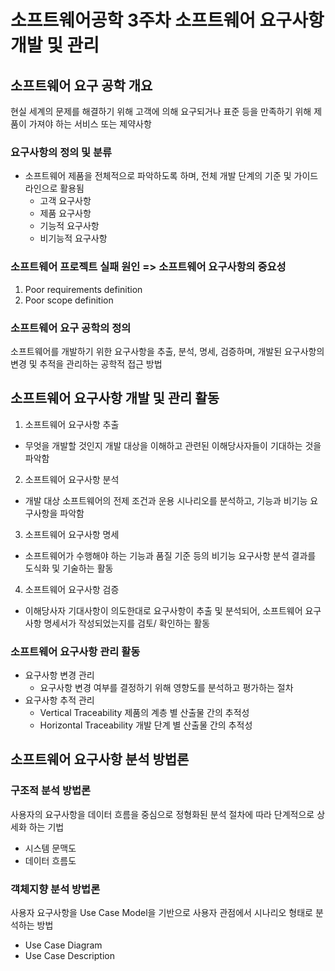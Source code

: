 # 소프트웨어공학 3주차 소프트웨어 요구사항 개발 및 관리

## 소프트웨어 요구 공학 개요
현실 세계의 문제를 해결하기 위해 고객에 의해 요구되거나 표준 등을 만족하기 위해 제품이 가져야 하는 서비스 또는 제약사항

### 요구사항의 정의 및 분류
- 소프트웨어 제품을 전체적으로 파악하도록 하며, 전체 개발 단계의 기준 및 가이드라인으로 활용됨
  - 고객 요구사항
  - 제품 요구사항
  - 기능적 요구사항
  - 비기능적 요구사항

### 소프트웨어 프로젝트 실패 원인 => 소프트웨어 요구사항의 중요성
1) Poor requirements definition
2) Poor scope definition

### 소프트웨어 요구 공학의 정의
소프트웨어를 개발하기 위한 요구사항을 추출, 분석, 명세, 검증하며, 개발된 요구사항의 변경 및 추적을 관리하는 공학적 접근 방법


## 소프트웨어 요구사항 개발 및 관리 활동

1) 소프트웨어 요구사항 추출
  - 무엇을 개발할 것인지 개발 대상을 이해하고 관련된 이해당사자들이 기대하는 것을 파악함
2) 소프트웨어 요구사항 분석
  - 개발 대상 소프트웨어의 전제 조건과 운용 시나리오를 분석하고, 기능과 비기능 요구사항을 파악함
3) 소프트웨어 요구사항 명세 
  - 소프트웨어가 수행해야 하는 기능과 품질 기준 등의 비기능 요구사항 분석 결과를 도식화 및 기술하는 활동 
4) 소프트웨어 요구사항 검증
  - 이해당사자 기대사항이 의도한대로 요구사항이 추출 및 분석되어, 소프트웨어 요구사항 명세서가 작성되었는지를 검토/ 확인하는 활동

### 소프트웨어 요구사항 관리 활동
- 요구사항 변경 관리
  - 요구사항 변경 여부를 결정하기 위해 영향도를 분석하고 평가하는 절차 
- 요구사항 추적 관리
  - Vertical Traceability 제품의 계층 별 산출물 간의 추적성 
  - Horizontal Traceability 개발 단계 별 산출물 간의 추적성

## 소프트웨어 요구사항 분석 방법론

### 구조적 분석 방법론
사용자의 요구사항을 데이터 흐름을 중심으로 정형화된 분석 절차에 따라 단계적으로 상세화 하는 기법
- 시스템 문맥도
- 데이터 흐름도
### 객체지향 분석 방법론
사용자 요구사항을 Use Case Model을 기반으로 사용자 관점에서 시나리오 형태로 분석하는 방법
- Use Case Diagram
- Use Case Description







